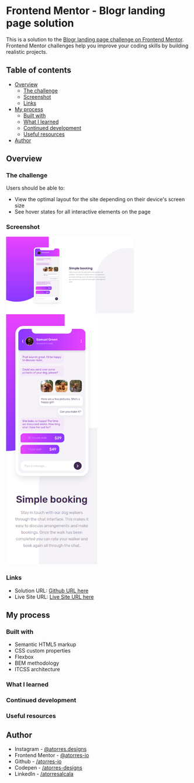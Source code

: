 # Frontend Mentor - Blogr landing page solution

This is a solution to the [Blogr landing page challenge on Frontend Mentor](https://www.frontendmentor.io/challenges/blogr-landing-page-EX2RLAApP). Frontend Mentor challenges help you improve your coding skills by building realistic projects.

## Table of contents

- [Overview](#overview)
  - [The challenge](#the-challenge)
  - [Screenshot](#screenshot)
  - [Links](#links)
- [My process](#my-process)
  - [Built with](#built-with)
  - [What I learned](#what-i-learned)
  - [Continued development](#continued-development)
  - [Useful resources](#useful-resources)
- [Author](#author)

## Overview

### The challenge

Users should be able to:

- View the optimal layout for the site depending on their device's screen size
- See hover states for all interactive elements on the page

### Screenshot

<img src='sources/assets/images/final.app/design-desktop.png' width='350px' />
<img src='sources/assets/images/final.app/design-mobile.png' width='250px' />

### Links

- Solution URL: [Github URL here]()
- Live Site URL: [Live Site URL here]()

## My process

### Built with

- Semantic HTML5 markup
- CSS custom properties
- Flexbox
- BEM methodology
- ITCSS architecture

### What I learned

### Continued development

### Useful resources

## Author

- Instagram - [@atorres.designs](https://www.instagram.com/atorres.designs/)
- Frontend Mentor - [@atorres-io](https://www.frontendmentor.io/profile/atorres-io)
- Github - [/atorres-io](https://github.com/atorres-io)
- Codepen - [/atorres-designs](https://codepen.io/atorres-designs)
- LinkedIn - [/atorresalcala](https://www.linkedin.com/in/atorresalcala)
